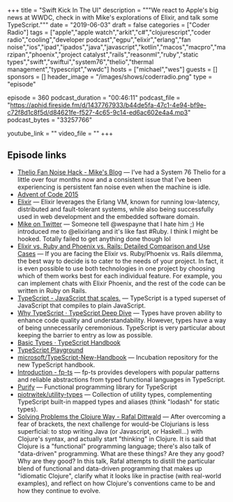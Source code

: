 +++
title = "Swift Kick In The UI"
description = """We react to Apple's big news at WWDC, check in with Mike's explorations of Elixir, and talk some TypeScript."""
date = "2019-06-03"
draft = false
categories = ["Coder Radio"]
tags = ["apple","apple watch","arkit","c#","clojurescript","coder radio","cooling","developer podcast","egpu","elixir","erlang","fan noise","ios","ipad","ipados","java","javascript","kotlin","macos","macpro","marzipan","phoenix","project catalyst","rails","reasonml","ruby","static types","swift","swiftui","system76","thelio","thermal management","typescript","wwdc"]
hosts = ["michael","wes"]
guests = []
sponsors = []
header_image = "/images/shows/coderradio.png"
type = "episode"

episode = 360
podcast_duration = "00:46:11"
podcast_file = "https://aphid.fireside.fm/d/1437767933/b44de5fa-47c1-4e94-bf9e-c72f8d1c8f5d/d84621fe-f527-4c65-9c14-ed6ac602e4a4.mp3"
podcast_bytes = "33257766"

youtube_link = ""
video_file = ""
+++

## Episode links

  * [Thelio Fan Noise Hack - Mike's Blog](http://dominickm.com/thelio-fan-noise-hack/ "Thelio Fan Noise Hack - Mike's Blog") — I’ve had a System 76 Thelio for a little over four months now and a consistent issue that I’ve been experiencing is persistent fan noise even when the machine is idle.
  * [Advent of Code 2015](https://adventofcode.com/2015 "Advent of Code 2015")
  * [Elixir](https://elixir-lang.org/ "Elixir") — Elixir leverages the Erlang VM, known for running low-latency, distributed and fault-tolerant systems, while also being successfully used in web development and the embedded software domain. 
  * [Mike on Twitter](https://twitter.com/dominucco/status/1135308539944194048 "Mike on Twitter") — Someone tell @wespayne that I hate him ;) He introduced me to @elixirlang and it's like fast #Ruby. I think I might be hooked. Totally failed to get anything done though lol
  * [Elixir vs. Ruby and Phoenix vs. Rails: Detailed Comparison and Use Cases](https://mlsdev.com/blog/elixir-vs-ruby-and-phoenix-vs-rails-what-to-choose-and-why "Elixir vs. Ruby and Phoenix vs. Rails: Detailed Comparison and Use Cases") — If you are facing the Elixir vs. Ruby/Phoenix vs. Rails dilemma, the best way to decide is to cater to the needs of your project. In fact, it is even possible to use both technologies in one project by choosing which of them works best for each individual feature. For example, you can implement chats with Elixir Phoenix, and the rest of the code can be written in Ruby on Rails. 
  * [TypeScript - JavaScript that scales.](https://www.typescriptlang.org/ "TypeScript - JavaScript that scales.") — TypeScript is a typed superset of JavaScript that compiles to plain JavaScript. 
  * [Why TypeScript · TypeScript Deep Dive](https://basarat.gitbooks.io/typescript/docs/why-typescript.html "Why TypeScript · TypeScript Deep Dive") — Types have proven ability to enhance code quality and understandability. However, types have a way of being unnecessarily ceremonious. TypeScript is very particular about keeping the barrier to entry as low as possible. 
  * [Basic Types · TypeScript Handbook](https://www.typescriptlang.org/docs/handbook/basic-types.html "Basic Types · TypeScript Handbook")
  * [TypeScript Playground](https://www.typescriptlang.org/play/ "TypeScript Playground")
  * [microsoft/TypeScript-New-Handbook](https://github.com/microsoft/TypeScript-New-Handbook "microsoft/TypeScript-New-Handbook") — Incubation repository for the new TypeScript handbook.
  * [Introduction - fp-ts](https://gcanti.github.io/fp-ts/ "Introduction - fp-ts") — fp-ts provides developers with popular patterns and reliable abstractions from typed functional languages in TypeScript. 
  * [Purify](https://gigobyte.github.io/purify/ "Purify") — Functional programming library for TypeScript
  * [piotrwitek/utility-types](https://github.com/piotrwitek/utility-types "piotrwitek/utility-types") — Collection of utility types, complementing TypeScript built-in mapped types and aliases (think "lodash" for static types). 
  * [Solving Problems the Clojure Way - Rafal Dittwald](https://www.youtube.com/watch?v=vK1DazRK_a0 "Solving Problems the Clojure Way - Rafal Dittwald") — After overcoming a fear of brackets, the next challenge for would-be Clojurians is less superficial: to stop writing Java (or Javascript, or Haskell...) with Clojure's syntax, and actually start "thinking" in Clojure. It is said that Clojure is a "functional" programming language; there's also talk of "data-driven" programming. What are these things? Are they any good? Why are they good? In this talk, Rafal attempts to distill the particular blend of functional and data-driven programming that makes up "idiomatic Clojure", clarify what it looks like in practise (with real-world examples), and reflect on how Clojure's conventions came to be and how they continue to evolve.


